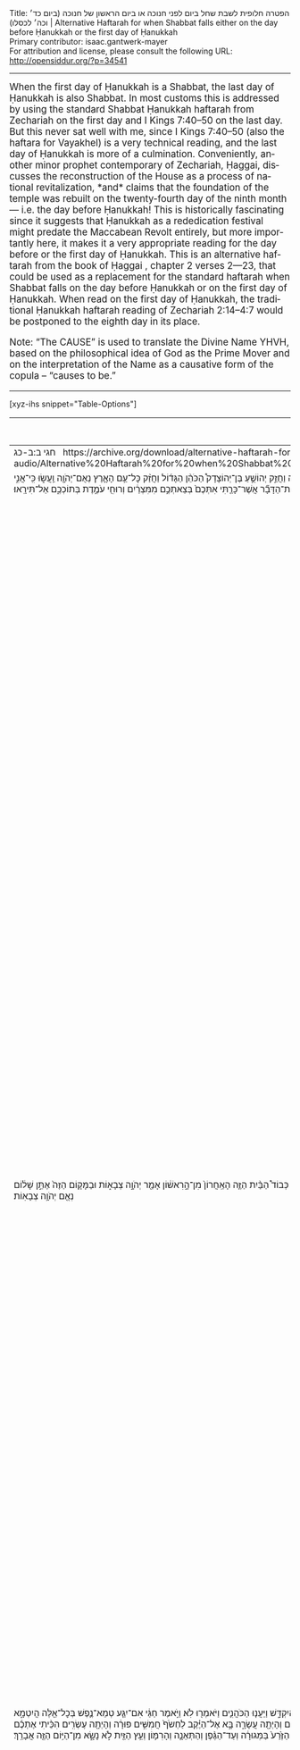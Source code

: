 <html>
<head></head>
<body>
Title: הפטרה חלופית לשבת שחל ביום לפני חנוכה או ביום הראשון של חנוכה (ביום כד׳ וכה׳ לכסלו)‏ | Alternative Haftarah for when Shabbat falls either on the day before Ḥanukkah or the first day of Ḥanukkah<br />
Primary contributor: isaac.gantwerk-mayer<br />
For attribution and license, please consult the following URL: <a href="http://opensiddur.org/?p=34541">http://opensiddur.org/?p=34541</a>
<p />
<hr />

<div class="english" lang="en" style="font-size: 1.2em;">
When the first day of Ḥanukkah is a Shabbat, the last day of Ḥanukkah is also Shabbat. In most customs this is addressed by using the standard Shabbat Ḥanukkah haftarah from Zechariah on the first day and I Kings 7:40–50 on the last day. But this never sat well with me, since I Kings 7:40–50 (also the haftara for Vayakhel) is a very technical reading, and the last day of Ḥanukkah is more of a culmination. Conveniently, another minor prophet contemporary of Zechariah, Ḥaggai, discusses the reconstruction of the House as a process of national revitalization, *and* claims that the foundation of the temple was rebuilt on the twenty-fourth day of the ninth month — i.e. the day before Ḥanukkah! This is historically fascinating since it suggests that Ḥanukkah as a rededication festival might predate the Maccabean Revolt entirely, but more importantly here, it makes it a very appropriate reading for the day before or the first day of Ḥanukkah. This is an alternative haftarah from the book of Ḥaggai , chapter 2 verses 2—23, that could be used as a replacement for the standard haftarah when Shabbat falls on the day before Ḥanukkah or on the first day of Ḥanukkah. When read on the first day of Ḥanukkah, the traditional Ḥanukkah haftarah reading of Zechariah 2:14–4:7 would be postponed to the eighth day in its place.

Note: “The CAUSE” is used to translate the Divine Name YHVH, based on the philosophical idea of God as the Prime Mover and on the interpretation of the Name as a causative form of the copula – “causes to be.”
</div>

<hr />

[xyz-ihs snippet="Table-Options"]<table style="margin-left: auto; margin-right: auto;" class="draggable">
<thead><tr><th id="x" style="text-align: right;">Source (Hebrew)</th><th style="text-align: left;">Translation (English)</th></tr></thead>
<tbody>
<tr><td style="vertical-align:top;">
<div class="liturgy" lang="he">
<span class="citation">חגי ב:ב-כג</span>
&nbsp;
https://archive.org/download/alternative-haftarah-for-first-day-shabbat-hanukkah-audio/Alternative%20Haftarah%20for%20when%20Shabbat%20falls%20either%20on%20the%20day%20before%20%E1%B8%A4anukkah%20or%20the%20first%20day%20of%20%E1%B8%A4anukkah%20%28Isaac%20Gantwerk%20Mayer%202020%29.mp3
</span></div></td>
 
<td style="vertical-align:top;">
<div class="english" lang="en">
<span class="citation">Ḥaggai 2:2–23</span>
</div></td></tr>


<tr><td style="vertical-align:top;">
<div class="liturgy" lang="he">
אֱמׇר־נָ֗א אֶל־זְרֻבָּבֶ֤ל בֶּן־שַׁלְתִּיאֵל֙ פַּחַ֣ת יְהוּדָ֔ה וְאֶל־יְהוֹשֻׁ֥עַ בֶּן־יְהוֹצָדָ֖ק הַכֹּהֵ֣ן הַגָּד֑וֹל וְאֶל־שְׁאֵרִ֥ית הָעָ֖ם לֵאמֹֽר׃ מִ֤י בָֿכֶם֙ הַנִּשְׁאָ֔ר אֲשֶׁ֤ר רָאָה֙ אֶת־הַבַּ֣יִת הַזֶּ֔ה בִּכְבוֹד֖וֹ הָרִאשׁ֑וֹן וּמָ֨ה אַתֶּ֜ם רֹאִ֤ים אֹתוֹ֙ עַ֔תָּה הֲל֥וֹא כָמֹ֛הוּ כְּאַ֖יִן בְּעֵינֵיכֶֽם׃ וְעַתָּ֣ה חֲזַ֣ק זְרֻבָּבֶ֣ל ׀ נְאֻם־יְהֹוָ֡ה וַחֲזַ֣ק יְהוֹשֻׁ֣עַ בֶּן־יְהוֹצָדָק֩ הַכֹּהֵ֨ן הַגָּד֜וֹל וַחֲזַ֨ק כׇּל־עַ֥ם הָאָ֛רֶץ נְאֻם־יְהֹוָ֖ה וַֽעֲשׂ֑וּ כִּֽי־אֲנִ֣י אִתְּכֶ֔ם נְאֻ֖ם יְהֹוָ֥ה צְבָאֽוֹת׃ אֶֽת־הַדָּבָ֞ר אֲשֶׁר־כָּרַ֤תִּי אִתְּכֶם֙ בְּצֵאתְכֶ֣ם מִמִּצְרַ֔יִם וְרוּחִ֖י עֹמֶ֣דֶת בְּתוֹכְכֶ֑ם אַל־תִּירָֽאוּ׃
</span></div></td>
 
<td style="vertical-align:top;">
<div class="english" lang="en">
Say, please, to Zərubavel son of Shaltiel, pasha of Judea, and to Yəhoshuaʿ son of Yəhotsadaq the high priest, and to the remainder of the people and say: Who among you remains who had seen this House in its original glory, and what do you see of it now — isn’t it nothing like it in your eyes? And now, bolster yourself, Zərubavel — proclaims the CAUSE — and bolster yourself, Yəhoshuaʿ son of Yəhotsadaq the high priest, and bolster yourself, all the people of the land — proclaims the CAUSE — and make it, for I am with you — declares the CAUSE of Multitudes. Per the deal that I cut with you when you were leaving Egypt, my Spirit stands among you, don’t fear.
</div></td></tr>


<tr><td style="vertical-align:top;">
<div class="liturgy" lang="he">
כִּ֣י כֹ֤ה אָמַר֙ יְהֹוָ֣ה צְבָא֔וֹת ע֥וֹד אַחַ֖ת מְעַ֣ט הִ֑יא וַאֲנִ֗י מַרְעִישׁ֙ אֶת־הַשָּׁמַ֣יִם וְאֶת־הָאָ֔רֶץ וְאֶת־הַיָּ֖ם וְאֶת־הֶחָרָבָֽה׃ וְהִרְעַשְׁתִּי֙ אֶת־כׇּל־הַגּוֹיִ֔ם וּבָ֖אוּ חֶמְדַּ֣ת כׇּל־הַגּוֹיִ֑ם וּמִלֵּאתִ֞י אֶת־הַבַּ֤יִת הַזֶּה֙ כָּב֔וֹד אָמַ֖ר יְהֹוָ֥ה צְבָאֽוֹת׃ לִ֥י הַכֶּ֖סֶף וְלִ֣י הַזָּהָ֑ב נְאֻ֖ם יְהֹוָ֥ה צְבָאֽוֹת׃ גָּד֣וֹל יִֽהְיֶ֡ה כְּבוֹד֩ הַבַּ֨יִת הַזֶּ֤ה הָאַֽחֲרוֹן֙ מִן־הָ֣רִאשׁ֔וֹן אָמַ֖ר יְהֹוָ֣ה צְבָא֑וֹת וּבַמָּק֤וֹם הַזֶּה֙ אֶתֵּ֣ן שָׁל֔וֹם נְאֻ֖ם יְהֹוָ֥ה צְבָאֽוֹת׃
</span></div></td>
 
<td style="vertical-align:top;">
<div class="english" lang="en">
For thus says the CAUSE of Multitudes: just one little bit more and I’ll be shaking the heavens and the earth and the sea and the dry land. And I’ll shake all the nations, and the luxuries of the nations will come, and this House will be filled with glory — says the CAUSE of Multitudes. Mine is the silver and Mine is the gold — proclaims the CAUSE of Multitudes. Greater will be the glory of this latter House than the former — says the CAUSE of Multitudes — and in this place I will grant peace — proclaims the CAUSE of Multitudes.
</div></td></tr>


<tr><td style="vertical-align:top;">
<div class="liturgy" lang="he">
בְּעֶשְׂרִ֤ים וְאַרְבָּעָה֙ לַתְּשִׁיעִ֔י בִּשְׁנַ֥ת שְׁתַּ֖יִם לְדָרְיָ֑וֶשׁ הָיָה֙ דְּבַר־יְהֹוָ֔ה אֶל־חַגַּ֥י הַנָּבִ֖יא לֵאמֹֽר׃ כֹּ֥ה אָמַ֖ר יְהֹוָ֣ה צְבָא֑וֹת שְׁאַל־נָ֧א אֶת־הַכֹּהֲנִ֛ים תּוֹרָ֖ה לֵאמֹֽר׃ הֵ֣ן ׀ יִשָּׂא־אִ֨ישׁ בְּשַׂר־קֹ֜דֶשׁ בִּכְנַ֣ף בִּגְד֗וֹ וְנָגַ֣ע בִּ֠כְנָפ֠וֹ אֶל־הַלֶּ֨חֶם וְאֶל־הַנָּזִ֜יד וְאֶל־הַיַּ֧יִן וְאֶל־שֶׁ֛מֶן וְאֶל־כׇּל־מַאֲכָ֖ל הֲיִקְדָּ֑שׁ וַיַּעֲנ֧וּ הַכֹּהֲנִ֛ים וַיֹּאמְר֖וּ לֹֽא׃ וַיֹּ֣אמֶר חַגַּ֔י אִם־יִגַּ֧ע טְמֵא־נֶ֛פֶשׁ בְּכׇל־אֵ֖לֶּה הֲיִטְמָ֑א וַיַּעֲנ֧וּ הַכֹּהֲנִ֛ים וַיֹּאמְר֖וּ יִטְמָֽא׃ וַיַּ֨עַן חַגַּ֜י וַיֹּ֗אמֶר כֵּ֣ן הָֽעָם־הַ֠זֶּ֠ה וְכֵן־הַגּ֨וֹי הַזֶּ֤ה לְפָנַי֙ נְאֻם־יְהֹוָ֔ה וְכֵ֖ן כׇּל־מַעֲשֵׂ֣ה יְדֵיהֶ֑ם וַאֲשֶׁ֥ר יַקְרִ֛יבוּ שָׁ֖ם טָמֵ֥א הֽוּא׃ וְעַתָּה֙ שִֽׂימוּ־נָ֣א לְבַבְכֶ֔ם מִן־הַיּ֥וֹם הַזֶּ֖ה וָמָ֑עְלָה מִטֶּ֧רֶם שֽׂוּם־אֶ֛בֶן אֶל־אֶ֖בֶן בְּהֵיכַ֥ל יְהֹוָֽה׃ מִֽהְיוֹתָ֥ם בָּא֙ אֶל־עֲרֵמַ֣ת עֶשְׂרִ֔ים וְהָיְתָ֖ה עֲשָׂרָ֑ה בָּ֣א אֶל־הַיֶּ֗קֶב לַחְשֹׂף֙ חֲמִשִּׁ֣ים פּוּרָ֔ה וְהָיְתָ֖ה עֶשְׂרִֽים׃ הִכֵּ֨יתִי אֶתְכֶ֜ם בַּשִּׁדָּפ֤וֹן וּבַיֵּֽרָקוֹן֙ וּבַבָּרָ֔ד אֵ֖ת כׇּל־מַעֲשֵׂ֣ה יְדֵיכֶ֑ם וְאֵין־אֶתְכֶ֥ם אֵלַ֖י נְאֻם־יְהֹוָֽה׃ שִׂימוּ־נָ֣א לְבַבְכֶ֔ם מִן־הַיּ֥וֹם הַזֶּ֖ה וָמָ֑עְלָה מִיּוֹם֩ עֶשְׂרִ֨ים וְאַרְבָּעָ֜ה לַתְּשִׁיעִ֗י לְמִן־הַיּ֛וֹם אֲשֶׁר־יֻסַּ֥ד הֵֽיכַל־יְהֹוָ֖ה שִׂ֥ימוּ לְבַבְכֶֽם׃ הַע֤וֹד הַזֶּ֙רַע֙ בַּמְּגוּרָ֔ה וְעַד־הַגֶּ֨פֶן וְהַתְּאֵנָ֧ה וְהָרִמּ֛וֹן וְעֵ֥ץ הַזַּ֖יִת לֹ֣א נָשָׂ֑א מִן־הַיּ֥וֹם הַזֶּ֖ה אֲבָרֵֽךְ׃
</span></div></td>
 
<td style="vertical-align:top;">
<div class="english" lang="en">
On the twenty-fourth day of the ninth month of the second year of Darəyawesh, the word of the CAUSE came to Ḥaggai the prophet and said: Thus says the CAUSE of Multitudes — ask, please, the priests a legal question, namely: If a man is carrying consecrated meat in a fold of his clothing, and touches with that fold any bread or lentils or wine or oil or any other food, is it consecrated? And the priests answered and said, “No.” And Ḥaggai said, If someone with corpse impurity touches any of these, is it defiled? And the priests answered and said, “It is.” And Ḥaggai answered and said: Thus is this people, and thus is this nation before Me — proclaims the CAUSE — and thus all the works of their hands, and what they offer there is defiled. And now, set your minds to this, from this day and prior: as long as none have set stone on stone in the palace of the CAUSE, one who came to a twenty-measure grain pile of would get only ten from it, and one who came to a wine-vat to press out fifty measures, the winepress would have only twenty. I had struck you with blight and mildew and hail, all the works of your hands; but none among you were with Me — proclaims the CAUSE. Please set your minds to this, from this day on, from the twenty-fourth day of the ninth month, from the day of the refounding of the palace of the CAUSE — set your minds. Though the seed is still in the granary, and while the grapevine and fig and pomegranate and olive tree have not borne fruit; from this day I will bless. 
</div></td></tr>


<tr><td style="vertical-align:top;">
<div class="liturgy" lang="he">
וַיְהִ֨י דְבַר־יְהֹוָ֤ה ׀ שֵׁנִית֙ אֶל־חַגַּ֔י בְּעֶשְׂרִ֧ים וְאַרְבָּעָ֛ה לַחֹ֖דֶשׁ לֵאמֹֽר׃ אֱמֹ֕ר אֶל־זְרֻבָּבֶ֥ל פַּֽחַת־יְהוּדָ֖ה לֵאמֹ֑ר אֲנִ֣י מַרְעִ֔ישׁ אֶת־הַשָּׁמַ֖יִם וְאֶת־הָאָֽרֶץ׃ וְהָֽפַכְתִּי֙ כִּסֵּ֣א מַמְלָכ֔וֹת וְהִ֨שְׁמַדְתִּ֔י חֹ֖זֶק מַמְלְכ֣וֹת הַגּוֹיִ֑ם וְהָפַכְתִּ֤י מֶרְכָּבָה֙ וְרֹ֣כְבֶ֔יהָ וְיָרְד֤וּ סוּסִים֙ וְרֹ֣כְבֵיהֶ֔ם אִ֖ישׁ בְּחֶ֥רֶב אָחִֽיו׃ בַּיּ֣וֹם הַה֣וּא נְאֻם־יְהֹוָ֣ה צְבָא֡וֹת אֶ֠קָּחֲךָ֠ זְרֻבָּבֶ֨ל בֶּן־שְׁאַלְתִּיאֵ֤ל עַבְדִּי֙ נְאֻם־יְהֹוָ֔ה וְשַׂמְתִּ֖יךָ כַּֽחוֹתָ֑ם כִּֽי־בְךָ֣ בָחַ֔רְתִּי נְאֻ֖ם יְהֹוָ֥ה צְבָאֽוֹת׃
</span></div></td>
 
<td style="vertical-align:top;">
<div class="english" lang="en">
And the word of the CAUSE came again to Ḥaggai the prophet on the twenty-fourth of the month and said: Say to Zərubavel the pasha of Judea and say: I’ll be shaking the heavens and the earth. And I’ll overturn monarchic thrones and destroy the strength of the monarchies of nations, and overturn chariot and rider, and the horses and their riders will go down, each by the sword of his fellow. On that day — proclaims the CAUSE of Multitudes — I will take Zərubavel son of Shəʾaltiel My servant — proclaims the CAUSE — and place him as a signet, for I trust in you — proclaims the CAUSE of Multitudes.
</div></td></tr>
</tbody></table>

<hr />

&nbsp;
</body>
</html>